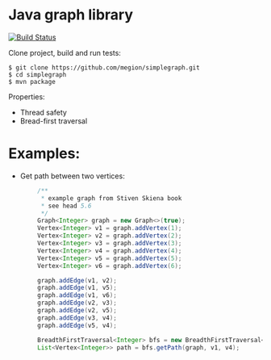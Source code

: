 Java graph library
==================
[![Build Status](https://travis-ci.org/megion/simplegraph.svg?branch=master)](https://travis-ci.org/megion/simplegraph)

Clone project, build and run tests:

    $ git clone https://github.com/megion/simplegraph.git
    $ cd simplegraph
    $ mvn package

Properties:

* Thread safety
* Bread-first traversal

Examples:
=========

* Get path between two vertices:

```java
        /**
         * example graph from Stiven Skiena book
         * see head 5.6
         */
        Graph<Integer> graph = new Graph<>(true);
        Vertex<Integer> v1 = graph.addVertex(1);
        Vertex<Integer> v2 = graph.addVertex(2);
        Vertex<Integer> v3 = graph.addVertex(3);
        Vertex<Integer> v4 = graph.addVertex(4);
        Vertex<Integer> v5 = graph.addVertex(5);
        Vertex<Integer> v6 = graph.addVertex(6);

        graph.addEdge(v1, v2);
        graph.addEdge(v1, v5);
        graph.addEdge(v1, v6);
        graph.addEdge(v2, v3);
        graph.addEdge(v2, v5);
        graph.addEdge(v3, v4);
        graph.addEdge(v5, v4);

        BreadthFirstTraversal<Integer> bfs = new BreadthFirstTraversal<>();
        List<Vertex<Integer>> path = bfs.getPath(graph, v1, v4);
```
